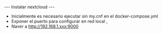 --- Instalar nextcloud ---
- Inicialmente es necesario ejecutar sin my.cnf en el docker-compose.yml
- Exponer el puerto para configurar en red local , 
- Naver a http://192.168.1.xxx:9000